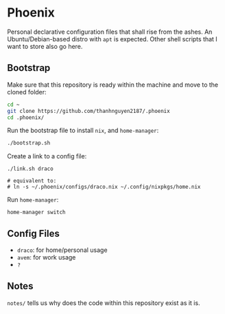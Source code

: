 # Phoenix

Personal declarative configuration files that shall rise from the ashes. An
Ubuntu/Debian-based distro with `apt` is expected. Other shell scripts that I
want to store also go here.

## Bootstrap

Make sure that this repository is ready within the machine and move to the
cloned folder:

```sh
cd ~
git clone https://github.com/thanhnguyen2187/.phoenix
cd .phoenix/
```

Run the bootstrap file to install `nix`, and `home-manager`:

```sh
./bootstrap.sh
```

Create a link to a config file:

```
./link.sh draco

# equivalent to:
# ln -s ~/.phoenix/configs/draco.nix ~/.config/nixpkgs/home.nix
```

Run `home-manager`:

```
home-manager switch
```

## Config Files

- `draco`: for home/personal usage
- `avem`: for work usage
- `?`

## Notes

`notes/` tells us why does the code within this repository exist as it is.

